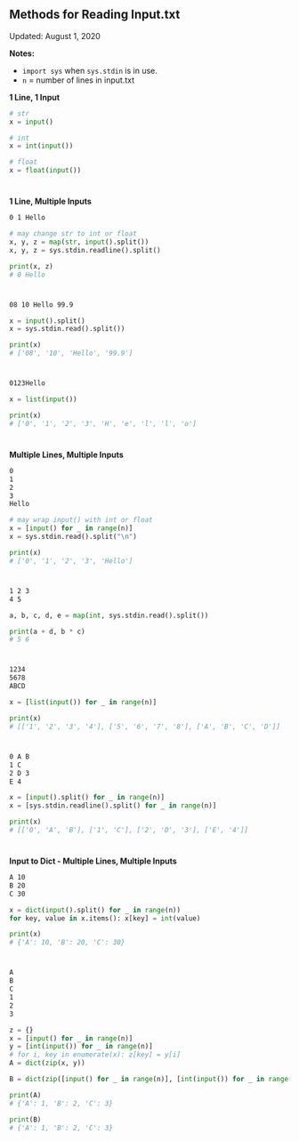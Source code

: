## Methods for Reading Input.txt
Updated: August 1, 2020

**Notes:**<br>
- `import sys` when `sys.stdin` is in use.<br>
- `n` = number of lines in input.txt

**1 Line, 1 Input**<br>
```python
# str
x = input()

# int
x = int(input())

# float
x = float(input())
```
#
**1 Line, Multiple Inputs**<br>
```txt
0 1 Hello
```
```python
# may change str to int or float
x, y, z = map(str, input().split())
x, y, z = sys.stdin.readline().split()

print(x, z)
# 0 Hello
```
#
```txt
08 10 Hello 99.9
```
```python
x = input().split()                                 
x = sys.stdin.read().split())

print(x)
# ['08', '10', 'Hello', '99.9']
```
#
```txt
0123Hello
```
```python
x = list(input())

print(x)
# ['0', '1', '2', '3', 'H', 'e', 'l', 'l', 'o']
```

#
**Multiple Lines, Multiple Inputs**<br>
```txt
0
1
2
3
Hello
```
```python
# may wrap input() with int or float
x = [input() for _ in range(n)]
x = sys.stdin.read().split("\n")

print(x)
# ['0', '1', '2', '3', 'Hello']
```
#
```txt
1 2 3
4 5
```
```python
a, b, c, d, e = map(int, sys.stdin.read().split())

print(a + d, b * c)
# 5 6
```
#
```txt
1234
5678
ABCD
```
```python
x = [list(input()) for _ in range(n)]

print(x)
# [['1', '2', '3', '4'], ['5', '6', '7', '8'], ['A', 'B', 'C', 'D']]
```
#
```txt
0 A B
1 C
2 D 3
E 4
```
```python
x = [input().split() for _ in range(n)]
x = [sys.stdin.readline().split() for _ in range(n)]

print(x)
# [['0', 'A', 'B'], ['1', 'C'], ['2', 'D', '3'], ['E', '4']]
```

#
**Input to Dict - Multiple Lines, Multiple Inputs**<br>
```txt
A 10
B 20
C 30
```
```python
x = dict(input().split() for _ in range(n))
for key, value in x.items(): x[key] = int(value)

print(x)
# {'A': 10, 'B': 20, 'C': 30}
```
#
```txt
A
B
C
1
2
3
```
```python
z = {}
x = [input() for _ in range(n)]
y = [int(input()) for _ in range(n)]
# for i, key in enumerate(x): z[key] = y[i]
A = dict(zip(x, y))

B = dict(zip([input() for _ in range(n)], [int(input()) for _ in range(n)]))

print(A)
# {'A': 1, 'B': 2, 'C': 3}

print(B)
# {'A': 1, 'B': 2, 'C': 3}
```
